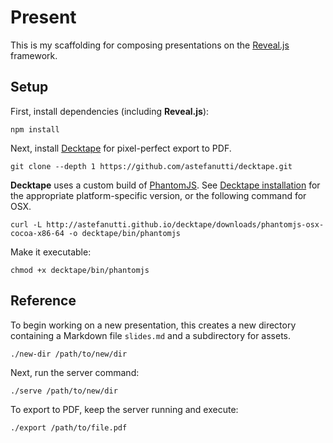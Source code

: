 # Present

This is my scaffolding for composing presentations on the [Reveal.js](https://github.com/hakimel/reveal.js/) framework.

## Setup

First, install dependencies (including **Reveal.js**):

    npm install

Next, install [Decktape](https://github.com/astefanutti/decktape) for pixel-perfect export to PDF.

    git clone --depth 1 https://github.com/astefanutti/decktape.git

**Decktape** uses a custom build of [PhantomJS](http://phantomjs.org/). See [Decktape installation](https://github.com/astefanutti/decktape#install) for the appropriate platform-specific version, or the following command for OSX.

    curl -L http://astefanutti.github.io/decktape/downloads/phantomjs-osx-cocoa-x86-64 -o decktape/bin/phantomjs

Make it executable:

    chmod +x decktape/bin/phantomjs

## Reference

To begin working on a new presentation, this creates a new directory containing a Markdown file `slides.md` and a subdirectory for assets.

    ./new-dir /path/to/new/dir

Next, run the server command:

    ./serve /path/to/new/dir

To export to PDF, keep the server running and execute:

    ./export /path/to/file.pdf
